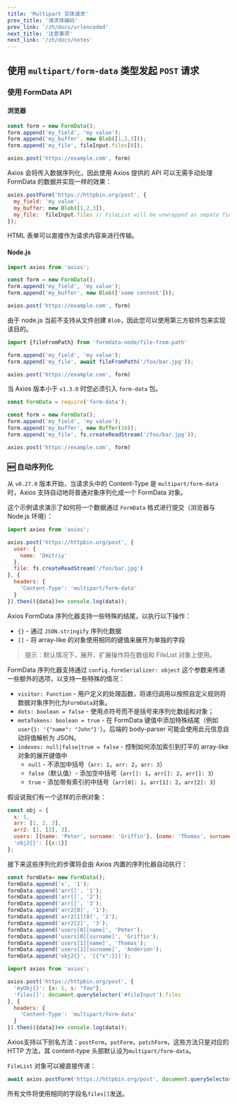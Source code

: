 ```yaml
---
title: 'Multipart 实体请求'
prev_title: '请求体编码'
prev_link: '/zh/docs/urlencoded'
next_title: '注意事项'
next_link: '/zh/docs/notes'
---
```


## 使用 `multipart/form-data` 类型发起 `POST` 请求 

### 使用 FormData API

#### 浏览器

```js 
const form = new FormData();
form.append('my_field', 'my value');
form.append('my_buffer', new Blob([1,2,3]));
form.append('my_file', fileInput.files[0]);

axios.post('https://example.com', form)
```

Axios 会将传入数据序列化，因此使用 Axios 提供的 API 可以无需手动处理 FormData 的数据并实现一样的效果：

```js
axios.postForm('https://httpbin.org/post', {
  my_field: 'my value',
  my_buffer: new Blob([1,2,3]),
  my_file:  fileInput.files // FileList will be unwrapped as sepate fields
});
```

HTML 表单可以直接作为请求内容来进行传输。

#### Node.js

```js 
import axios from 'axios';

const form = new FormData();
form.append('my_field', 'my value');
form.append('my_buffer', new Blob(['some content']));

axios.post('https://example.com', form)
```

由于 node.js 当前不支持从文件创建 `Blob`，因此您可以使用第三方软件包来实现该目的。

```js
import {fileFromPath} from 'formdata-node/file-from-path'

form.append('my_field', 'my value');
form.append('my_file', await fileFromPath('/foo/bar.jpg'));

axios.post('https://example.com', form)
```

当 Axios 版本小于 `v1.3.0` 时您必须引入 `form-data` 包。

```js 
const FormData = require('form-data');

const form = new FormData();
form.append('my_field', 'my value');
form.append('my_buffer', new Buffer(10));
form.append('my_file', fs.createReadStream('/foo/bar.jpg'));

axios.post('https://example.com', form)
```

### 🆕 自动序列化

从 `v0.27.0` 版本开始，当请求头中的 Content-Type 是 `multipart/form-data` 时，Axios 支持自动地将普通对象序列化成一个 FormData 对象。

这个示例请求演示了如何将一个数据通过 `FormData` 格式进行提交（浏览器与 Node.js 环境）：

```js
import axios from 'axios';

axios.post('https://httpbin.org/post', {
  user: {
    name: 'Dmitriy'
  },
  file: fs.createReadStream('/foo/bar.jpg')
}, {
  headers: {
    'Content-Type': 'multipart/form-data'
  }
}).then(({data})=> console.log(data));
```

Axios FormData 序列化器支持一些特殊的结尾，以执行以下操作：

- `{}` - 通过 `JSON.stringify` 序列化数据
- `[]` - 将 array-like 的对象使用相同的键值来展开为单独的字段

> 提示：默认情况下，展开、扩展操作将在数组和 FileList 对象上使用。
>

FormData 序列化器支持通过 `config.formSerializer: object` 这个参数来传递一些额外的选项，以支持一些特殊的情况：

- `visitor: Function` - 用户定义的处理函数，将递归调用以按照自定义规则将数据对象序列化为`FormData`对象。
- `dots: boolean = false` - 使用点符号而不是括号来序列化数组和对象；
- `metaTokens: boolean = true` - 在 FormData 键值中添加特殊结尾（例如`user{}: '{"name": "John"}'`）。后端的 body-parser 可能会使用此元信息自动将值解析为 JSON。
- `indexes: null|false|true = false` - 控制如何添加索引到打平的 array-like 对象的展开键值中
    - `null` - 不添加中括号（`arr: 1`，`arr: 2`，`arr: 3`）
    - `false`（默认值）- 添加空中括号（`arr[]: 1`，`arr[]: 2`，`arr[]: 3`）
    - `true` - 添加带有索引的中括号（`arr[0]: 1`，`arr[1]: 2`，`arr[2]: 3`）

假设说我们有一个这样的示例对象：

```js
const obj = {
  x: 1,
  arr: [1, 2, 3],
  arr2: [1, [2], 3],
  users: [{name: 'Peter', surname: 'Griffin'}, {name: 'Thomas', surname: 'Anderson'}],
  'obj2{}': [{x:1}]
};
```

接下来这些序列化的步骤将会由 Axios 内置的序列化器自动执行：

```js
const formData= new FormData();
formData.append('x', '1');
formData.append('arr[]', '1');
formData.append('arr[]', '2');
formData.append('arr[]', '3');
formData.append('arr2[0]', '1');
formData.append('arr2[1][0]', '2');
formData.append('arr2[2]', '3');
formData.append('users[0][name]', 'Peter');
formData.append('users[0][surname]', 'Griffin');
formData.append('users[1][name]', 'Thomas');
formData.append('users[1][surname]', 'Anderson');
formData.append('obj2{}', '[{"x":1}]');
```

```js
import axios from 'axios';

axios.post('https://httpbin.org/post', {
  'myObj{}': {x: 1, s: "foo"},
  'files[]': document.querySelector('#fileInput').files 
}, {
  headers: {
    'Content-Type': 'multipart/form-data'
  }
}).then(({data})=> console.log(data));
```

Axios支持以下别名方法：`postForm`，`putForm`，`patchForm`，这些方法只是对应的 HTTP 方法，其 content-type 头部默认设为`multipart/form-data`。

`FileList` 对象可以被直接传递：

```js
await axios.postForm('https://httpbin.org/post', document.querySelector('#fileInput').files)
```

所有文件将使用相同的字段名`files[]`发送。

